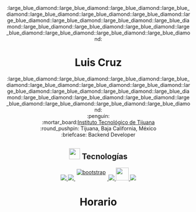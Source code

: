 <div align ="center">
:large_blue_diamond::large_blue_diamond::large_blue_diamond::large_blue_diamond::large_blue_diamond::large_blue_diamond::large_blue_diamond::large_blue_diamond::large_blue_diamond::large_blue_diamond::large_blue_diamond::large_blue_diamond::large_blue_diamond::large_blue_diamond::large_blue_diamond::large_blue_diamond::large_blue_diamond::large_blue_diamond:
</div>
<h1 align ="center"">
Luis Cruz
</h1>
<div align ="center">
:large_blue_diamond::large_blue_diamond::large_blue_diamond::large_blue_diamond::large_blue_diamond::large_blue_diamond::large_blue_diamond::large_blue_diamond::large_blue_diamond::large_blue_diamond::large_blue_diamond::large_blue_diamond::large_blue_diamond::large_blue_diamond::large_blue_diamond::large_blue_diamond::large_blue_diamond::large_blue_diamond:
</div>
<div align ="center">:penguin:</div>
<div align="center" >
  <div>
      :mortar_board:<a href ="https://www.tijuana.tecnm.mx/" >Instituto Tecnológico de Tijuana</a>
  </div>
  <div>:round_pushpin: Tijuana, Baja California, México</div>
    <div>:briefcase: Backend Developer</div>
</div>

<div align="center"> 

  <h2>
    <img src ="https://external-content.duckduckgo.com/iu/?u=https%3A%2F%2Fthumbs.gfycat.com%2FCorruptScarceGroundbeetle-size_restricted.gif&f=1&nofb=1" width="30px"></img>
    Tecnologías
 </h2>
  
  <div>
    <p align="center">
<a href="#">
<img src="https://raw.githubusercontent.com/klaasnicolaas/ColoredBadges/master/svg/dev/languages/html.svg">
</a>
<a href="#">
<img src="https://raw.githubusercontent.com/klaasnicolaas/ColoredBadges/master/svg/dev/languages/css3.svg">
</a>
<a href="https://getbootstrap.com/">
    <img src="https://raw.githubusercontent.com/klaasnicolaas/ColoredBadges/master/svg/dev/frameworks/bootstrap.svg" alt="bootstrap" style="vertical-align:top; margin:4px">
</a>
<a href="https://developer.mozilla.org/en-US/docs/Web/JavaScript">
<img src="https://raw.githubusercontent.com/klaasnicolaas/ColoredBadges/master/svg/dev/languages/js.svg">
</a>   
<a href="https://dotnet.microsoft.com/en-us/">
<img src="https://raw.githubusercontent.com/klaasnicolaas/ColoredBadges/4a38660afb7be89a6032218589b4454a1285c7f8/svg/dev/languages/csharp.svg" height="35" />
</a>
<a href="https://docs.oracle.com/en/java/">
    <img src="https://raw.githubusercontent.com/klaasnicolaas/ColoredBadges/master/svg/dev/languages/java.svg">
</a>
</p>

  </div>
</div>


<h1 align = "center" >Horario</h1>
